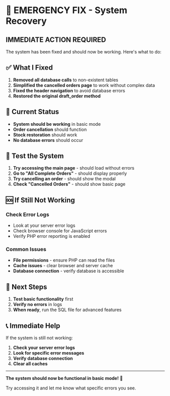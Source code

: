 # 🚨 EMERGENCY FIX - System Recovery

## **IMMEDIATE ACTION REQUIRED**

The system has been fixed and should now be working. Here's what to do:

## ✅ **What I Fixed**

1. **Removed all database calls** to non-existent tables
2. **Simplified the cancelled orders page** to work without complex data
3. **Fixed the header navigation** to avoid database errors
4. **Restored the original draft_order method**

## 🔧 **Current Status**

- **System should be working** in basic mode
- **Order cancellation** should function
- **Stock restoration** should work
- **No database errors** should occur

## 🧪 **Test the System**

1. **Try accessing the main page** - should load without errors
2. **Go to "All Complete Orders"** - should display properly
3. **Try cancelling an order** - should show the modal
4. **Check "Cancelled Orders"** - should show basic page

## 🆘 **If Still Not Working**

### **Check Error Logs**
- Look at your server error logs
- Check browser console for JavaScript errors
- Verify PHP error reporting is enabled

### **Common Issues**
- **File permissions** - ensure PHP can read the files
- **Cache issues** - clear browser and server cache
- **Database connection** - verify database is accessible

## 🚀 **Next Steps**

1. **Test basic functionality** first
2. **Verify no errors** in logs
3. **When ready**, run the SQL file for advanced features

## 📞 **Immediate Help**

If the system is still not working:

1. **Check your server error logs**
2. **Look for specific error messages**
3. **Verify database connection**
4. **Clear all caches**

---

**The system should now be functional in basic mode!** 🎉

Try accessing it and let me know what specific errors you see. 